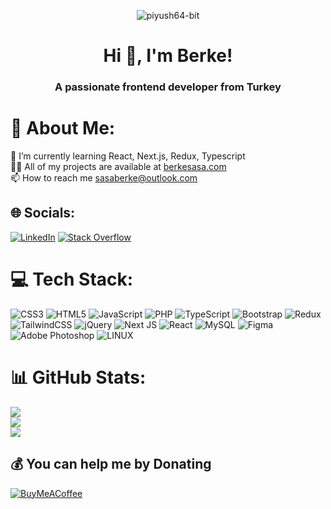 <p align="center">
  <img src="https://komarev.com/ghpvc/?username=berkesasa&label=Profile+Views&color=0e75b6&style=for-the-badge" alt="piyush64-bit" />
</p>

<h1 align="center">Hi 👋,  I'm Berke!</h1>
<h3 align="center">A passionate frontend developer from Turkey</h3>

# 💫 About Me:
🌱 I’m currently learning React, Next.js, Redux, Typescript<br>👨‍💻 All of my projects are available at <a href="https://berkesasa.com">berkesasa.com</a><br>📫 How to reach me sasaberke@outlook.com


## 🌐 Socials:
[![LinkedIn](https://img.shields.io/badge/LinkedIn-%230077B5.svg?logo=linkedin&logoColor=white)](https://linkedin.com/in/berkesasa) [![Stack Overflow](https://img.shields.io/badge/-Stackoverflow-FE7A16?logo=stack-overflow&logoColor=white)](https://stackoverflow.com/users/19209743) 

# 💻 Tech Stack:
![CSS3](https://img.shields.io/badge/css3-%231572B6.svg?style=for-the-badge&logo=css3&logoColor=white) ![HTML5](https://img.shields.io/badge/html5-%23E34F26.svg?style=for-the-badge&logo=html5&logoColor=white) ![JavaScript](https://img.shields.io/badge/javascript-%23323330.svg?style=for-the-badge&logo=javascript&logoColor=%23F7DF1E) ![PHP](https://img.shields.io/badge/php-%23777BB4.svg?style=for-the-badge&logo=php&logoColor=white) ![TypeScript](https://img.shields.io/badge/typescript-%23007ACC.svg?style=for-the-badge&logo=typescript&logoColor=white) ![Bootstrap](https://img.shields.io/badge/bootstrap-%23563D7C.svg?style=for-the-badge&logo=bootstrap&logoColor=white) ![Redux](https://img.shields.io/badge/redux-%23593d88.svg?style=for-the-badge&logo=redux&logoColor=white) ![TailwindCSS](https://img.shields.io/badge/tailwindcss-%2338B2AC.svg?style=for-the-badge&logo=tailwind-css&logoColor=white) ![jQuery](https://img.shields.io/badge/jquery-%230769AD.svg?style=for-the-badge&logo=jquery&logoColor=white) ![Next JS](https://img.shields.io/badge/Next-black?style=for-the-badge&logo=next.js&logoColor=white) ![React](https://img.shields.io/badge/react-%2320232a.svg?style=for-the-badge&logo=react&logoColor=%2361DAFB) ![MySQL](https://img.shields.io/badge/mysql-%2300f.svg?style=for-the-badge&logo=mysql&logoColor=white) 	![Figma](https://img.shields.io/badge/figma-%23F24E1E.svg?style=for-the-badge&logo=figma&logoColor=white) ![Adobe Photoshop](https://img.shields.io/badge/adobephotoshop-%2331A8FF.svg?style=for-the-badge&logo=adobephotoshop&logoColor=white) ![LINUX](https://img.shields.io/badge/Linux-FCC624?style=for-the-badge&logo=linux&logoColor=black)
# 📊 GitHub Stats:
![](https://github-readme-stats.vercel.app/api?username=berkesasa&theme=react&hide_border=false&include_all_commits=true&count_private=false)<br/>
![](https://github-readme-streak-stats.herokuapp.com/?user=berkesasa&theme=react&hide_border=false)<br/>
![](https://github-readme-stats.vercel.app/api/top-langs/?username=berkesasa&theme=react&hide_border=false&include_all_commits=true&count_private=false&layout=compact)

  ## 💰 You can help me by Donating
  [![BuyMeACoffee](https://img.shields.io/badge/Buy%20Me%20a%20Coffee-ffdd00?style=for-the-badge&logo=buy-me-a-coffee&logoColor=black)](https://buymeacoffee.com/berkesasa) 

  
<!-- Proudly created with GPRM ( https://gprm.itsvg.in ) -->
